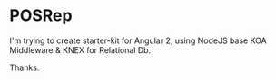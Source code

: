 # POSRep

I'm trying to create starter-kit for Angular 2, using NodeJS base KOA Middleware & KNEX for Relational Db.

Thanks.
